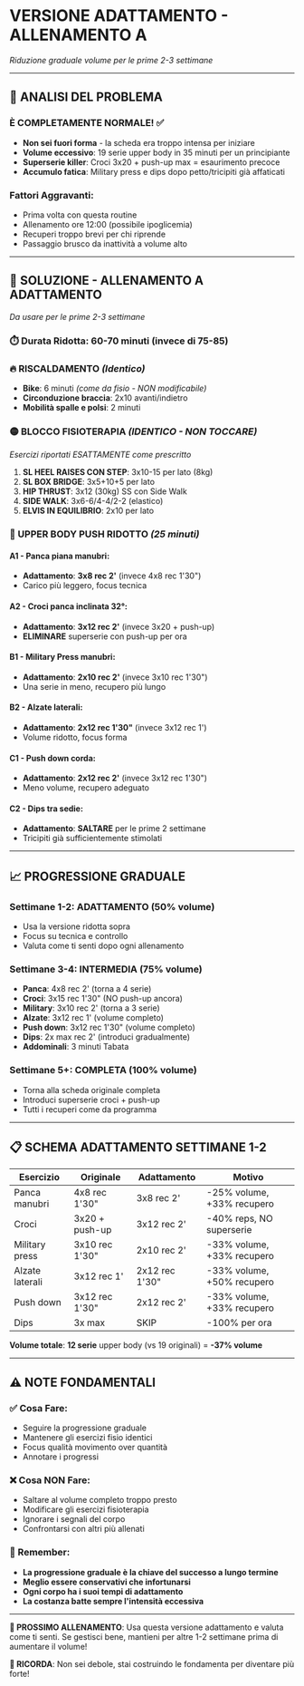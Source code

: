 # VERSIONE ADATTAMENTO - ALLENAMENTO A
*Riduzione graduale volume per le prime 2-3 settimane*

---

## 🚨 **ANALISI DEL PROBLEMA**

### **È COMPLETAMENTE NORMALE!** ✅
- **Non sei fuori forma** - la scheda era troppo intensa per iniziare
- **Volume eccessivo**: 19 serie upper body in 35 minuti per un principiante  
- **Superserie killer**: Croci 3x20 + push-up max = esaurimento precoce
- **Accumulo fatica**: Military press e dips dopo petto/tricipiti già affaticati

### **Fattori Aggravanti**:
- Prima volta con questa routine
- Allenamento ore 12:00 (possibile ipoglicemia)
- Recuperi troppo brevi per chi riprende
- Passaggio brusco da inattività a volume alto

---

## 🔧 **SOLUZIONE - ALLENAMENTO A ADATTAMENTO**
*Da usare per le prime 2-3 settimane*

### **⏱️ Durata Ridotta**: 60-70 minuti (invece di 75-85)

### **🔥 RISCALDAMENTO** *(Identico)*
- **Bike**: 6 minuti *(come da fisio - NON modificabile)*
- **Circonduzione braccia**: 2x10 avanti/indietro  
- **Mobilità spalle e polsi**: 2 minuti

### **🟡 BLOCCO FISIOTERAPIA** *(IDENTICO - NON TOCCARE)*
*Esercizi riportati ESATTAMENTE come prescritto*

1. **SL HEEL RAISES CON STEP**: 3x10-15 per lato (8kg)
2. **SL BOX BRIDGE**: 3x5+10+5 per lato  
3. **HIP THRUST**: 3x12 (30kg) SS con Side Walk
4. **SIDE WALK**: 3x6-6/4-4/2-2 (elastico)
5. **ELVIS IN EQUILIBRIO**: 2x10 per lato

### **💪 UPPER BODY PUSH RIDOTTO** *(25 minuti)*

#### **A1 - Panca piana manubri**: 
- **Adattamento**: **3x8 rec 2'** (invece 4x8 rec 1'30")
- Carico più leggero, focus tecnica

#### **A2 - Croci panca inclinata 32°**:
- **Adattamento**: **3x12 rec 2'** (invece 3x20 + push-up)
- **ELIMINARE** superserie con push-up per ora

#### **B1 - Military Press manubri**:
- **Adattamento**: **2x10 rec 2'** (invece 3x10 rec 1'30")
- Una serie in meno, recupero più lungo

#### **B2 - Alzate laterali**:
- **Adattamento**: **2x12 rec 1'30"** (invece 3x12 rec 1')
- Volume ridotto, focus forma

#### **C1 - Push down corda**:
- **Adattamento**: **2x12 rec 2'** (invece 3x12 rec 1'30")
- Meno volume, recupero adeguato

#### **C2 - Dips tra sedie**:
- **Adattamento**: **SALTARE** per le prime 2 settimane
- Tricipiti già sufficientemente stimolati

---

## 📈 **PROGRESSIONE GRADUALE**

### **Settimane 1-2: ADATTAMENTO (50% volume)**
- Usa la versione ridotta sopra
- Focus su tecnica e controllo
- Valuta come ti senti dopo ogni allenamento

### **Settimane 3-4: INTERMEDIA (75% volume)**
- **Panca**: 4x8 rec 2' (torna a 4 serie)
- **Croci**: 3x15 rec 1'30" (NO push-up ancora)  
- **Military**: 3x10 rec 2' (torna a 3 serie)
- **Alzate**: 3x12 rec 1' (volume completo)
- **Push down**: 3x12 rec 1'30" (volume completo)
- **Dips**: 2x max rec 2' (introduci gradualmente)
- **Addominali**: 3 minuti Tabata

### **Settimane 5+: COMPLETA (100% volume)**
- Torna alla scheda originale completa
- Introduci superserie croci + push-up
- Tutti i recuperi come da programma


---

## 📋 **SCHEMA ADATTAMENTO SETTIMANE 1-2**

| Esercizio | Originale | Adattamento | Motivo |
|-----------|-----------|-------------|--------|
| Panca manubri | 4x8 rec 1'30" | 3x8 rec 2' | -25% volume, +33% recupero |
| Croci | 3x20 + push-up | 3x12 rec 2' | -40% reps, NO superserie |
| Military press | 3x10 rec 1'30" | 2x10 rec 2' | -33% volume, +33% recupero |  
| Alzate laterali | 3x12 rec 1' | 2x12 rec 1'30" | -33% volume, +50% recupero |
| Push down | 3x12 rec 1'30" | 2x12 rec 2' | -33% volume, +33% recupero |
| Dips | 3x max | SKIP | -100% per ora |

**Volume totale**: **12 serie** upper body (vs 19 originali) = **-37% volume**

---

## ⚠️ **NOTE FONDAMENTALI**

### **✅ Cosa Fare**:
- Seguire la progressione graduale
- Mantenere gli esercizi fisio identici
- Focus qualità movimento over quantità
- Annotare i progressi

### **❌ Cosa NON Fare**:
- Saltare al volume completo troppo presto
- Modificare gli esercizi fisioterapia  
- Ignorare i segnali del corpo
- Confrontarsi con altri più allenati

### **🔄 Remember**:
- **La progressione graduale è la chiave del successo a lungo termine**
- **Meglio essere conservativi che infortunarsi**
- **Ogni corpo ha i suoi tempi di adattamento**
- **La costanza batte sempre l'intensità eccessiva**

---

**🎯 PROSSIMO ALLENAMENTO**: Usa questa versione adattamento e valuta come ti senti. Se gestisci bene, mantieni per altre 1-2 settimane prima di aumentare il volume!

**💪 RICORDA**: Non sei debole, stai costruindo le fondamenta per diventare più forte!